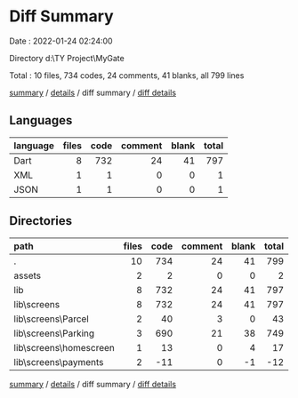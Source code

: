 # Diff Summary

Date : 2022-01-24 02:24:00

Directory d:\TY Project\MyGate

Total : 10 files,  734 codes, 24 comments, 41 blanks, all 799 lines

[summary](results.md) / [details](details.md) / diff summary / [diff details](diff-details.md)

## Languages
| language | files | code | comment | blank | total |
| :--- | ---: | ---: | ---: | ---: | ---: |
| Dart | 8 | 732 | 24 | 41 | 797 |
| XML | 1 | 1 | 0 | 0 | 1 |
| JSON | 1 | 1 | 0 | 0 | 1 |

## Directories
| path | files | code | comment | blank | total |
| :--- | ---: | ---: | ---: | ---: | ---: |
| . | 10 | 734 | 24 | 41 | 799 |
| assets | 2 | 2 | 0 | 0 | 2 |
| lib | 8 | 732 | 24 | 41 | 797 |
| lib\screens | 8 | 732 | 24 | 41 | 797 |
| lib\screens\Parcel | 2 | 40 | 3 | 0 | 43 |
| lib\screens\Parking | 3 | 690 | 21 | 38 | 749 |
| lib\screens\homescreen | 1 | 13 | 0 | 4 | 17 |
| lib\screens\payments | 2 | -11 | 0 | -1 | -12 |

[summary](results.md) / [details](details.md) / diff summary / [diff details](diff-details.md)